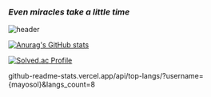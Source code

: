 ### *Even miracles take a little time*

<!--
**mayosol/mayosol** is a ✨ _special_ ✨ repository because its `README.md` (this file) appears on your GitHub profile.

Here are some ideas to get you started:

- 🔭 I’m currently working on ...
- 🌱 I’m currently learning ...
- 👯 I’m looking to collaborate on ...
- 🤔 I’m looking for help with ...
- 💬 Ask me about ...
- 📫 How to reach me: ...
- 😄 Pronouns: ...
- ⚡ Fun fact: ...
-->

![header](https://capsule-render.vercel.app/api?type=waving&color=auto&height=200&section=header&text=dasol's%20%20github👋&fontSize=70&fontAlign=50)

[![Anurag's GitHub stats](https://github-readme-stats.vercel.app/api?username=mayosol&hide=contribs,prs)](https://github.com/anuraghazra/github-readme-stats)


[![Solved.ac Profile](http://mazassumnida.wtf/api/v2/generate_badge?boj=mayo_pig)](https://solved.ac/mayo_pig/)

github-readme-stats.vercel.app/api/top-langs/?username={mayosol}&langs_count=8



